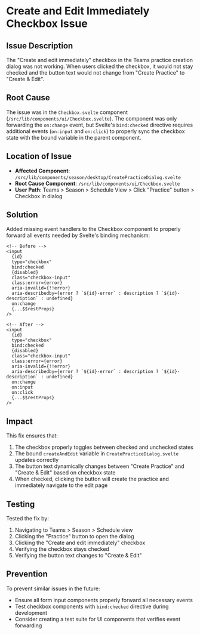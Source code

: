 # Create and Edit Immediately Checkbox Issue

## Issue Description
The "Create and edit immediately" checkbox in the Teams practice creation dialog was not working. When users clicked the checkbox, it would not stay checked and the button text would not change from "Create Practice" to "Create & Edit".

## Root Cause
The issue was in the `Checkbox.svelte` component (`/src/lib/components/ui/Checkbox.svelte`). The component was only forwarding the `on:change` event, but Svelte's `bind:checked` directive requires additional events (`on:input` and `on:click`) to properly sync the checkbox state with the bound variable in the parent component.

## Location of Issue
- **Affected Component**: `/src/lib/components/season/desktop/CreatePracticeDialog.svelte`
- **Root Cause Component**: `/src/lib/components/ui/Checkbox.svelte`
- **User Path**: Teams > Season > Schedule View > Click "Practice" button > Checkbox in dialog

## Solution
Added missing event handlers to the Checkbox component to properly forward all events needed by Svelte's binding mechanism:

```svelte
<!-- Before -->
<input
  {id}
  type="checkbox"
  bind:checked
  {disabled}
  class="checkbox-input"
  class:error={error}
  aria-invalid={!!error}
  aria-describedby={error ? `${id}-error` : description ? `${id}-description` : undefined}
  on:change
  {...$$restProps}
/>

<!-- After -->
<input
  {id}
  type="checkbox"
  bind:checked
  {disabled}
  class="checkbox-input"
  class:error={error}
  aria-invalid={!!error}
  aria-describedby={error ? `${id}-error` : description ? `${id}-description` : undefined}
  on:change
  on:input
  on:click
  {...$$restProps}
/>
```

## Impact
This fix ensures that:
1. The checkbox properly toggles between checked and unchecked states
2. The bound `createAndEdit` variable in `CreatePracticeDialog.svelte` updates correctly
3. The button text dynamically changes between "Create Practice" and "Create & Edit" based on checkbox state
4. When checked, clicking the button will create the practice and immediately navigate to the edit page

## Testing
Tested the fix by:
1. Navigating to Teams > Season > Schedule view
2. Clicking the "Practice" button to open the dialog
3. Clicking the "Create and edit immediately" checkbox
4. Verifying the checkbox stays checked
5. Verifying the button text changes to "Create & Edit"

## Prevention
To prevent similar issues in the future:
- Ensure all form input components properly forward all necessary events
- Test checkbox components with `bind:checked` directive during development
- Consider creating a test suite for UI components that verifies event forwarding